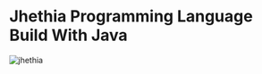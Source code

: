 # Jhethia Programming Language Build With Java
![jhethia](https://images.pexels.com/photos/20693518/pexels-photo-20693518.jpeg?auto=compress&cs=tinysrgb&w=1260&h=750&dpr=1)
